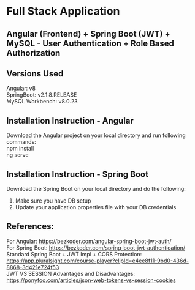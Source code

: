 # Full Stack Application
## Angular (Frontend) + Spring Boot (JWT) + MySQL - User Authentication + Role Based Authorization 
## Versions Used <br>
Angular: v8 <br>
SpringBoot: v2.1.8.RELEASE <br>
MySQL Workbench: v8.0.23

## Installation Instruction  - Angular <br>
Download the Angular project on your local directory and run following commands: <br>
npm install <br>
ng serve <br>

## Installation Instruction - Spring Boot <br>
Download the Spring Boot on your local directory and do the following:
1. Make sure you have DB setup
2. Update your application.properties file with your DB credentials
## References: <br>
For Angular: https://bezkoder.com/angular-spring-boot-jwt-auth/ <br>
For Spring Boot: https://bezkoder.com/spring-boot-jwt-authentication/ <br>
Standard Spring Boot + JWT Impl + CORS Protection: https://app.pluralsight.com/course-player?clipId=e4ee8f11-9bd0-436d-8868-3d421e724f53 <br>
JWT VS SESSION Advantages and Disadvantages: https://ponyfoo.com/articles/json-web-tokens-vs-session-cookies
